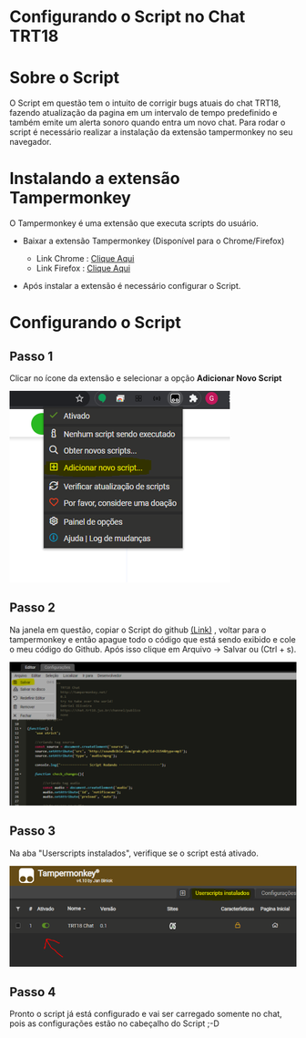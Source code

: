 # Configurando o Script no Chat TRT18

# Sobre o Script

O Script em questão tem o intuito de corrigir bugs atuais do chat TRT18, fazendo atualização da pagina em um intervalo de tempo predefinido e também emite um alerta sonoro quando entra um novo chat. Para rodar o script
é necessário realizar a instalação da extensão tampermonkey no seu navegador.

# Instalando a extensão Tampermonkey

O Tampermonkey é uma extensão que executa scripts do usuário.

- Baixar a extensão Tampermonkey (Disponível para o Chrome/Firefox)
    - Link Chrome : [Clique Aqui](https://chrome.google.com/webstore/detail/tampermonkey/dhdgffkkebhmkfjojejmpbldmpobfkfo?hl=pt-BR)
    - Link Firefox : [Clique Aqui](https://addons.mozilla.org/pt-BR/firefox/addon/tampermonkey/)

- Após instalar a extensão é necessário configurar o Script.

# Configurando o Script

## Passo 1

Clicar no ícone da extensão e selecionar a opção **Adicionar Novo Script**

![](/img/passo_1.png)

## Passo 2

Na janela em questão, copiar o Script do github [(Link)](https://github.com/gabrielgoliveira/correcao-chat-TRT18/blob/master/up-chat-trt18.js) , voltar para o tampermonkey e então apague todo o código que está sendo exibido e cole o meu código do Github. Após isso clique em Arquivo → Salvar ou (Ctrl + s).

![](/img/passo_2.png)

## Passo 3

Na aba "Userscripts instalados", verifique se o script está ativado.

![](/img/passo_3.png)

## Passo 4

Pronto o script já está configurado e vai ser carregado somente no chat, pois as configurações estão no cabeçalho do Script ;-D